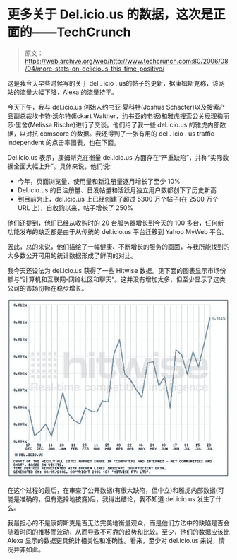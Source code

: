 # 更多关于 Del.icio.us 的数据，这次是正面的——TechCrunch

> 原文：<https://web.archive.org/web/http://www.techcrunch.com:80/2006/08/04/more-stats-on-delicious-this-time-positive/>

 [](https://web.archive.org/web/20220818162851/http://del.icio.us/) 这是我今天早些时候写的关于 del . icio . us的帖子的更新，据康姆斯克称，该网站的流量大幅下降，Alexa 的流量持平。

今天下午，我与 del.icio.us 创始人约书亚·夏科特(Joshua Schacter)以及搜索产品副总裁埃卡特·沃尔特(Eckart Walther，约书亚的老板)和雅虎搜索公关经理梅丽莎·里舍(Melissa Rische)进行了交谈。他们给了我一些 del.icio.us 的雅虎内部数据，以对抗 comscore 的数据。我还得到了一张有用的 del . icio . us traffic independent 的点击率图表，也在下面。

Del.icio.us 表示，康姆斯克在衡量 del.icio.us 方面存在“严重缺陷”，并称“实际数据全面大幅上升”。具体来说，他们说:

*   今年，页面浏览量、使用量和新注册量逐月增长了至少 10%
*   Del.icio.us 的日注册量、日发帖量和活跃月独立用户数都创下了历史新高
*   到目前为止，del.icio.us 上已经创建了超过 5300 万个帖子(在 2500 万个 URL 上)，自[收购](https://web.archive.org/web/20220818162851/http://www.beta.techcrunch.com/2005/12/09/yahoo-acquires-delicious/)以来，帖子增长了 250%

他们还提到，他们已经从收购时的 20 台服务器增长到今天的 100 多台，任何新功能发布的缺乏都是由于从传统的 del.icio.us 平台迁移到 Yahoo MyWeb 平台。

因此，总的来说，他们描绘了一幅健康、不断增长的服务的画面，与我所能找到的大多数公开可用的统计数据形成了鲜明的对比。

我今天还设法为 del.icio.us 获得了一些 Hitwise 数据。见下面的图表显示市场份额与“计算机和互联网-网络社区和聊天”。这并没有增加太多，但至少显示了这类公司的市场份额在稳步增长。

![](img/93f407f781d1d03c24a9e7888232a320.png)

在这个过程的最后，在审查了公开数据(有很大缺陷，但中立)和雅虎内部数据(可能是准确的，但有选择地披露)后，我得出结论，我不知道 del.icio.us 发生了什么。

我最担心的不是康姆斯克是否无法完美地衡量观众，而是他们方法中的缺陷是否会随着时间的推移而波动，从而导致不可靠的趋势和比较。至少，他们的数据应该比 Alexa 显示的数据更具统计相关性和准确性。看来，至少对 del.icio.us 来说，情况并非如此。